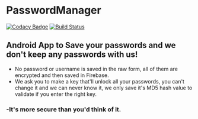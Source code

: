 # PasswordManager
[![Codacy Badge](https://api.codacy.com/project/badge/Grade/b4daefb42ce742709eeb0092e5c5406a)](https://app.codacy.com/app/crowded-geek/PasswordManager?utm_source=github.com&utm_medium=referral&utm_content=crowded-geek/PasswordManager&utm_campaign=Badge_Grade_Dashboard)
[![Build Status](https://travis-ci.org/crowded-geek/PasswordManager.svg?branch=master)](https://travis-ci.org/crowded-geek/PasswordManager)

## Android App to Save your passwords and we don't keep any passwords with us!
- No password or username is saved in the raw form, all of them are encrypted and then saved in Firebase.
- We ask you to make a key that'll unlock all your passwords, you can't change it and we can never know it, we only save it's MD5 hash value to validate if you enter the right key.

### -It's more secure than you'd think of it.
